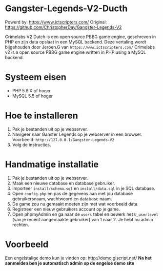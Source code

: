 # Gangster-Legends-V2-Ducth
Powerd by: https://www.ictscripters.com/
Original: https://github.com/ChristopherDay/Gangster-Legends-V2

Crimelabs V2 Dutch is een open source PBBG game engine, geschreven in PHP en zijn data opslaat in een MySQL backend.
Deze vertaling wordt bijgehouden door Jeroen.G van `https://www.ictscripters.com/`
Crimelabs v2 is a open source PBBG game engine written in PHP using a MySQL backend.

# Systeem eisen

- PHP 5.6.X of hoger
- MySQL 5.5 of hoger

# Hoe te installeren

1. Pak je bestanden uit op je webserver.
2. Navigeer naar Ganster Legends op je webserver in een browser. Voorbeeld: `http://127.0.0.1/Gangster-Legends-V2`
3. Volg de instructies.

# Handmatige installatie

1. Pak je bestanden uit op je webserver.
2. Maak een nieuwe database en database gebruiker.
3. Importeer `install/schema.sql` en `install/data.sql` in je SQL database.
4. Open `config.php` en pas de gegevens aan met jou database gebruikersnaam, wachtwoord en database naam.
5. De game zou nu gemaakt moeten zijn met wat voorbeeld data.
6. Registreer een nieuw gebruikers account op je game.
7. Open phpmyAdmin en ga naar de `users` tabel en bewerk het `U_userlevel` (van je recent aangemaakte gebruiker) van 1 naar 2. Je hebt nu admin rechten.

# Voorbeeld
Een engelstalige demo kun je vinden op: http://demo.glscript.net/ 
**Na het aanmelden ben je automatisch admin op de engelse demo site**
